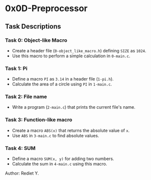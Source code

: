 # 0x0D-Preprocessor
## Task Descriptions

### Task 0: Object-like Macro

- Create a header file (`0-object_like_macro.h`) defining `SIZE` as `1024`.
- Use this macro to perform a simple calculation in `0-main.c`.

### Task 1: Pi

- Define a macro `PI` as `3.14` in a header file (`1-pi.h`).
- Calculate the area of a circle using `PI` in `1-main.c`.

### Task 2: File name

- Write a program (`2-main.c`) that prints the current file's name.

### Task 3: Function-like macro

- Create a macro `ABS(x)` that returns the absolute value of `x`.
- Use `ABS` in `3-main.c` to find absolute values.

### Task 4: SUM

- Define a macro `SUM(x, y)` for adding two numbers.
- Calculate the sum in `4-main.c` using this macro.

Author: Rediet Y.

